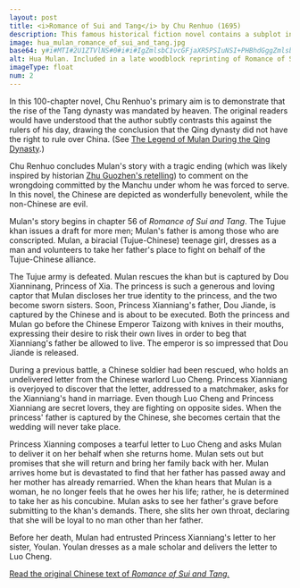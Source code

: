 ```yaml
---
layout: post
title: <i>Romance of Sui and Tang</i> by Chu Renhuo (1695)
description: This famous historical fiction novel contains a subplot in which Mulan makes an unlikely friend when she is captured by a benevolent princess.
image: hua_mulan_romance_of_sui_and_tang.jpg
base64: y#i#MTI#2U1ZTVlNS#0#i#i#IgZmlsbC1vcGFjaXR5PSIuNSI+PHBhdGggZmlsbD0iIzI3MjcyNyIgZD0iTTEwLjUgNS41bC03IDE4IDE0IDJ6Ii8+PHBhdGggZmlsbD0iI2ZmZiIgZD0iTTEyLjUtMTUuNWwtMjggMjIgMTggMjB6Ii8+PHBhdGggZmlsbD0iIzY0NjQ2NCIgZD0iTTkuNSAyLjVoMnYxMGgtMnoiLz48cGF0aCBmaWxsPSIjZmZmIiBkPSJNMTUuNCA2LjNsOS0yMS44TDEuMSAxOS40bC0xNi43LTI2eiIvPjwvZz48L3N2Zz4=
alt: Hua Mulan. Included in a late woodblock reprinting of Romance of Sui and Tang (Public domain).
imageType: float
num: 2
---
```


In this 100-chapter novel, Chu Renhuo's primary aim is to demonstrate that the rise of the Tang dynasty was mandated by heaven. The original readers would have understood that the author subtly contrasts this against the rulers of his day, drawing the conclusion that the Qing dynasty did not have the right to rule over China. (See <a href="legend_of_mulan_qing_dynasty">The Legend of Mulan During the Qing Dynasty</a>.)

Chu Renhuo concludes Mulan's story with a tragic ending (which was likely inspired by historian <a href="miniscule_book_from_the_yongzhuang_studio.html">Zhu Guozhen's retelling</a>) to comment on the wrongdoing committed by the Manchu under whom he was forced to serve. In this novel, the Chinese are depicted as wonderfully benevolent, while the non-Chinese are evil.

Mulan's story begins in chapter 56 of *Romance of Sui and Tang*. The Tujue khan issues a draft for more men; Mulan's father is among those who are conscripted. Mulan, a biracial (Tujue-Chinese) teenage girl, dresses as a man and volunteers to take her father's place to fight on behalf of the Tujue-Chinese alliance.

The Tujue army is defeated. Mulan rescues the khan but is captured by Dou Xianninang, Princess of Xia. The princess is such a generous and loving captor that Mulan discloses her true identity to the princess, and the two become sworn sisters. Soon, Princess Xianniang's father, Dou Jiande, is captured by the Chinese and is about to be executed. Both the princess and Mulan go before the Chinese Emperor Taizong with knives in their mouths, expressing their desire to risk their own lives in order to beg that Xianniang's father be allowed to live. The emperor is so impressed that Dou Jiande is released.

During a previous battle, a Chinese soldier had been rescued, who holds an undelivered letter from the Chinese warlord Luo Cheng. Princess Xianniang is overjoyed to discover that the letter, addressed to a matchmaker, asks for the Xianniang's hand in marriage. Even though Luo Cheng and Princess Xianniang are secret lovers, they are fighting on opposite sides. When the princess' father is captured by the Chinese, she becomes certain that the wedding will never take place.

Princess Xianning composes a tearful letter to Luo Cheng and asks Mulan to deliver it on her behalf when she returns home. Mulan sets out but promises that she will return and bring her family back with her. Mulan arrives home but is devastated to find that her father has passed away and her mother has already remarried. When the khan hears that Mulan is a woman, he no longer feels that he owes her his life; rather, he is determined to take her as his concubine. Mulan asks to see her father's grave before submitting to the khan's demands. There, she slits her own throat, declaring that she will be loyal to no man other than her father.

Before her death, Mulan had entrusted Princess Xianniang's letter to her sister, Youlan. Youlan dresses as a male scholar and delivers the letter to Luo Cheng.

<a href="https://zh.wikisource.org/zh-hant/%E9%9A%8B%E5%94%90%E6%BC%94%E7%BE%A9">Read the original Chinese text of *Romance of Sui and Tang.*</a>

